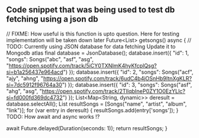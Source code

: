 ## Code snippet that was being used to test db fetching using a json db
 // FIXME: How useful is this function is upto question. Here for testing implementation will be taken down later
 Future<List<Songs>> getsongs() async {
   // TODO: Currently using JSON database for data fetching Update it to Mongodb atlas
   final database = JsonDatabase();
   database.insert({
     "id": 1,
     "songs": Songs("abc", "asf", "asg",
         "https://open.spotify.com/track/5iCY0TXNImK4hyKfcplQsg?si=b1a256437e964acd")
   });
   database.insert({
     "id": 2,
     "songs": Songs("acf", "ajy", "ahng",
         "https://open.spotify.com/track/6udC4b4jOSnHb9ItnXgKLR?si=7dc5912f96764a30")
   });
   database.insert({
     "id": 3,
     "songs": Songs("asf", "ahg", "asg",
         "https://open.spotify.com/track/2TIlqbIneP0ZY1O0EzYLlc?si=fd000fd369dc4732")
   });
   List<Map<String, dynamic>> deresult = database.selectAll();
   List<Songs> resultSongs = [Songs("name", "artist", "album", "link")];
   for (var entry in deresult) {
     resultSongs.add(entry['songs']);
   }
   TODO: How await and async works !?

   await Future.delayed(Duration(seconds: 1));
   return resultSongs;
 }